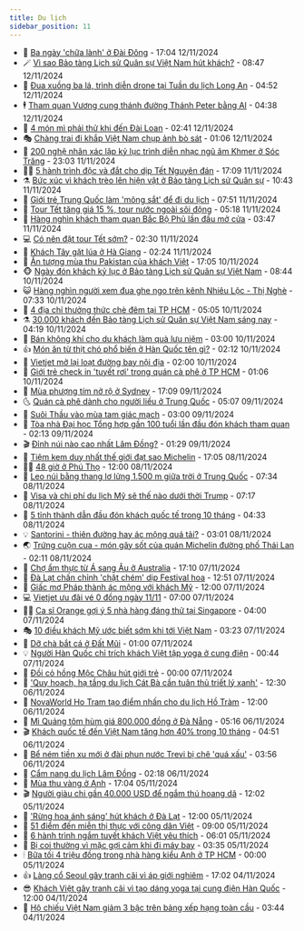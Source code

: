 ```yaml
---
title: Du lịch
sidebar_position: 11
---
```


<!-- vnexpress-du-lich:START -->
- 💂 [Ba ngày &#39;chữa lành&#39; ở Đài Đông](https://vnexpress.net/ba-ngay-chua-lanh-o-dai-dong-4814210.html) - 17:04 12/11/2024
- 🪄 [Vì sao Bảo tàng Lịch sử Quân sự Việt Nam hút khách?](https://vnexpress.net/vi-sao-bao-tang-lich-su-quan-su-viet-nam-hut-khach-4815034.html) - 08:47 12/11/2024
- 🦅 [Đua xuồng ba lá, trình diễn drone tại Tuần du lịch Long An](https://vnexpress.net/dua-xuong-ba-la-trinh-dien-drone-tai-tuan-du-lich-long-an-4815071.html) - 04:52 12/11/2024
- 🕴 [Tham quan Vương cung thánh đường Thánh Peter bằng AI](https://vnexpress.net/tham-quan-vuong-cung-thanh-duong-thanh-peter-bang-ai-4815080.html) - 04:38 12/11/2024
- 👀 [4 món mì phải thử khi đến Đài Loan](https://vnexpress.net/4-mon-mi-phai-thu-khi-den-dai-loan-4814572.html) - 02:41 12/11/2024
- 🎭 [Chàng trai đi khắp Việt Nam chụp ảnh bò sát](https://vnexpress.net/chang-trai-di-khap-viet-nam-chup-anh-bo-sat-4812568.html) - 01:06 12/11/2024
- 🦒 [200 nghệ nhân xác lập kỷ lục trình diễn nhạc ngũ âm Khmer ở Sóc Trăng](https://vnexpress.net/200-nghe-nhan-xac-lap-ky-luc-trinh-dien-nhac-ngu-am-khmer-o-soc-trang-4814869.html) - 23:03 11/11/2024
- 👨‍🏫 [5 hành trình độc và đắt cho dịp Tết Nguyên đán](https://vnexpress.net/5-hanh-trinh-doc-va-dat-cho-dip-tet-nguyen-dan-4813382.html) - 17:09 11/11/2024
- ⚗️ [Bức xúc vì khách trèo lên hiện vật ở Bảo tàng Lịch sử Quân sự](https://vnexpress.net/buc-xuc-vi-khach-treo-len-hien-vat-o-bao-tang-lich-su-quan-su-4814614.html) - 10:43 11/11/2024
- 🥸 [Giới trẻ Trung Quốc làm &#39;mông sắt&#39; để đi du lịch](https://vnexpress.net/gioi-tre-trung-quoc-lam-mong-sat-de-di-du-lich-4814525.html) - 07:51 11/11/2024
- 🤠 [Tour Tết tăng giá 15 %, tour nước ngoài sôi động](https://vnexpress.net/tour-tet-tang-gia-15-tour-nuoc-ngoai-soi-dong-4812715.html) - 05:18 11/11/2024
- 🚀 [Hàng nghìn khách tham quan Bắc Bộ Phủ lần đầu mở cửa](https://vnexpress.net/hang-nghin-khach-tham-quan-bac-bo-phu-lan-dau-mo-cua-4814421.html) - 03:47 11/11/2024
- 💻 [Có nên đặt tour Tết sớm?](https://vnexpress.net/co-nen-dat-tour-tet-som-4813613.html) - 02:30 11/11/2024
- 💼 [Khách Tây gặt lúa ở Hà Giang](https://vnexpress.net/khach-tay-gat-lua-o-ha-giang-4814106.html) - 02:24 11/11/2024
- 🤡 [Ấn tượng mùa thu Pakistan của khách Việt](https://vnexpress.net/an-tuong-mua-thu-pakistan-cua-khach-viet-4811735.html) - 17:05 10/11/2024
- 🐵 [Ngày đón khách kỷ lục ở Bảo tàng Lịch sử Quân sự Việt Nam](https://vnexpress.net/ngay-don-khach-ky-luc-o-bao-tang-lich-su-quan-su-viet-nam-4814335.html) - 08:44 10/11/2024
- 😺 [Hàng nghìn người xem đua ghe ngo trên kênh Nhiêu Lộc - Thị Nghè](https://vnexpress.net/hang-nghin-nguoi-xem-dua-ghe-ngo-tren-kenh-nhieu-loc-thi-nghe-4814325.html) - 07:33 10/11/2024
- 🌈 [4 địa chỉ thưởng thức chè đêm tại TP HCM](https://vnexpress.net/4-dia-chi-thuong-thuc-che-dem-tai-tp-hcm-4813550.html) - 05:05 10/11/2024
- ⚗️ [30.000 khách đến Bảo tàng Lịch sử Quân sự Việt Nam sáng nay](https://vnexpress.net/30-000-khach-den-bao-tang-lich-su-quan-su-viet-nam-sang-nay-4814286.html) - 04:19 10/11/2024
- 👀 [Bán không khí cho du khách làm quà lưu niệm](https://vnexpress.net/ban-khong-khi-cho-du-khach-lam-qua-luu-niem-4814027.html) - 03:00 10/11/2024
- 👍 [Món ăn từ thịt chó phổ biến ở Hàn Quốc tên gì?](https://vnexpress.net/mon-an-tu-thit-cho-pho-bien-o-han-quoc-ten-gi-4814092.html) - 02:12 10/11/2024
- 💄 [Vietjet mở lại loạt đường bay nội địa](https://vnexpress.net/vietjet-mo-lai-loat-duong-bay-noi-dia-4814190.html) - 02:00 10/11/2024
- 🥷 [Giới trẻ check in &#39;tuyết rơi&#39; trong quán cà phê ở TP HCM](https://vnexpress.net/gioi-tre-check-in-tuyet-roi-trong-quan-ca-phe-o-tp-hcm-4813602.html) - 01:06 10/11/2024
- 📝 [Mùa phượng tím nở rộ ở Sydney](https://vnexpress.net/mua-phuong-tim-no-ro-o-sydney-4814044.html) - 17:09 09/11/2024
- 🌜 [Quán cà phê dành cho người liều ở Trung Quốc](https://vnexpress.net/quan-ca-phe-danh-cho-nguoi-lieu-o-trung-quoc-4813668.html) - 05:07 09/11/2024
- 📝 [Suôi Thầu vào mùa tam giác mạch](https://vnexpress.net/suoi-thau-vao-mua-tam-giac-mach-4812205.html) - 03:00 09/11/2024
- 🧰 [Tòa nhà Đại học Tổng hợp gần 100 tuổi lần đầu đón khách tham quan](https://vnexpress.net/toa-nha-dai-hoc-tong-hop-gan-100-tuoi-lan-dau-don-khach-tham-quan-4813819.html) - 02:13 09/11/2024
- 🎬 [Đỉnh núi nào cao nhất Lâm Đồng?](https://vnexpress.net/dinh-nui-nao-cao-nhat-lam-dong-4812769.html) - 01:29 09/11/2024
- 🧐 [Tiệm kem duy nhất thế giới đạt sao Michelin](https://vnexpress.net/tiem-kem-duy-nhat-the-gioi-dat-sao-michelin-4813610.html) - 17:05 08/11/2024
- 👨‍🏫 [48 giờ ở Phú Thọ](https://vnexpress.net/48-gio-o-phu-tho-4813134.html) - 12:00 08/11/2024
- 🦣 [Leo núi bằng thang lơ lửng 1.500 m giữa trời ở Trung Quốc](https://vnexpress.net/leo-nui-bang-thang-lo-lung-1-500-m-giua-troi-o-trung-quoc-4813658.html) - 07:34 08/11/2024
- 🌋 [Visa và chi phí du lịch Mỹ sẽ thế nào dưới thời Trump](https://vnexpress.net/visa-va-chi-phi-du-lich-my-se-the-nao-duoi-thoi-trump-4813170.html) - 07:17 08/11/2024
- 🦄 [5 tỉnh thành dẫn đầu đón khách quốc tế trong 10 tháng](https://vnexpress.net/5-tinh-thanh-dan-dau-don-khach-quoc-te-trong-10-thang-4813311.html) - 04:33 08/11/2024
- 💡 [Santorini - thiên đường hay ác mộng quá tải?](https://vnexpress.net/santorini-thien-duong-hay-ac-mong-qua-tai-4813458.html) - 03:01 08/11/2024
- 🌏 [Trứng cuộn cua - món gây sốt của quán Michelin đường phố Thái Lan](https://vnexpress.net/trung-cuon-cua-mon-gay-sot-cua-quan-michelin-duong-pho-thai-lan-4812781.html) - 02:11 08/11/2024
- 💂 [Chợ ẩm thực từ Á sang Âu ở Australia](https://vnexpress.net/cho-am-thuc-tu-a-sang-au-o-australia-4811135.html) - 17:10 07/11/2024
- 🤩 [Đà Lạt chấn chỉnh &#39;chặt chém&#39; dịp Festival hoa](https://vnexpress.net/da-lat-chan-chinh-chat-chem-dip-festival-hoa-4804452.html) - 12:51 07/11/2024
- 💪 [Giấc mơ Pháp thành ác mộng với khách Mỹ](https://vnexpress.net/giac-mo-phap-thanh-ac-mong-voi-khach-my-4813214.html) - 12:00 07/11/2024
- 💻 [Vietjet ưu đãi vé 0 đồng ngày 11/11](https://vnexpress.net/vietjet-uu-dai-ve-0-dong-ngay-11-11-4813270.html) - 07:00 07/11/2024
- 🧑‍💻 [Ca sĩ Orange gợi ý 5 nhà hàng đáng thử tại Singapore](https://vnexpress.net/ca-si-orange-goi-y-5-nha-hang-dang-thu-tai-singapore-4805194.html) - 04:00 07/11/2024
- 🎭 [10 điều khách Mỹ ước biết sớm khi tới Việt Nam](https://vnexpress.net/10-dieu-khach-my-uoc-biet-som-khi-toi-viet-nam-4812850.html) - 03:23 07/11/2024
- 🧐 [Dỡ chà bắt cá ở Đất Mũi](https://vnexpress.net/do-cha-bat-ca-o-dat-mui-4811896.html) - 01:00 07/11/2024
- 💡 [Người Hàn Quốc chỉ trích khách Việt tập yoga ở cung điện](https://vnexpress.net/nguoi-han-quoc-chi-trich-khach-viet-tap-yoga-o-cung-dien-4812910.html) - 00:44 07/11/2024
- 🌊 [Đồi cỏ hồng Mộc Châu hút giới trẻ](https://vnexpress.net/doi-co-hong-moc-chau-hut-gioi-tre-4811554.html) - 00:00 07/11/2024
- 🎃 [&#39;Quy hoạch, hạ tầng du lịch Cát Bà cần tuân thủ triết lý xanh&#39;](https://vnexpress.net/quy-hoach-ha-tang-du-lich-cat-ba-can-tuan-thu-triet-ly-xanh-4812650.html) - 12:30 06/11/2024
- 🧠 [NovaWorld Ho Tram tạo điểm nhấn cho du lịch Hồ Tràm](https://vnexpress.net/novaworld-ho-tram-tao-diem-nhan-cho-du-lich-ho-tram-4811983.html) - 12:00 06/11/2024
- 💄 [Mì Quảng tôm hùm giá 800.000 đồng ở Đà Nẵng](https://vnexpress.net/mi-quang-tom-hum-gia-800-000-dong-o-da-nang-4810174.html) - 05:16 06/11/2024
- 🎬 [Khách quốc tế đến Việt Nam tăng hơn 40% trong 10 tháng](https://vnexpress.net/khach-quoc-te-den-viet-nam-tang-hon-40-trong-10-thang-4812698.html) - 04:51 06/11/2024
- 🐻 [Bể ném tiền xu mới ở đài phun nước Trevi bị chê &#39;quá xấu&#39;](https://vnexpress.net/be-nem-tien-xu-moi-o-dai-phun-nuoc-trevi-bi-che-qua-xau-4812651.html) - 03:56 06/11/2024
- 🌝 [Cẩm nang du lịch Lâm Đồng](https://vnexpress.net/cam-nang-du-lich-lam-dong-4807324.html) - 02:18 06/11/2024
- 🤩 [Mùa thu vàng ở Anh](https://vnexpress.net/mua-thu-vang-o-anh-4812257.html) - 17:04 05/11/2024
- 🎬 [Người giàu chi gần 40.000 USD để ngắm thú hoang dã](https://vnexpress.net/nguoi-giau-chi-gan-40-000-usd-de-ngam-thu-hoang-da-4812286.html) - 12:02 05/11/2024
- 🦩 [&#39;Rừng hoa ánh sáng&#39; hút khách ở Đà Lạt](https://vnexpress.net/rung-hoa-anh-sang-hut-khach-o-da-lat-4812419.html) - 12:00 05/11/2024
- 🦍 [51 điểm đến miễn thị thực với công dân Việt](https://vnexpress.net/51-diem-den-mien-thi-thuc-voi-cong-dan-viet-4811874.html) - 09:00 05/11/2024
- 👀 [6 hành trình ngắm tuyết khách Việt yêu thích](https://vnexpress.net/6-hanh-trinh-ngam-tuyet-khach-viet-yeu-thich-4812087.html) - 06:01 05/11/2024
- 🧰 [Bị coi thường vì mặc gợi cảm khi đi máy bay](https://vnexpress.net/bi-coi-thuong-vi-mac-goi-cam-khi-di-may-bay-4812219.html) - 03:35 05/11/2024
- 🕯 [Bữa tối 4 triệu đồng trong nhà hàng kiểu Anh ở TP HCM](https://vnexpress.net/bua-toi-4-trieu-dong-trong-nha-hang-kieu-anh-o-tp-hcm-4811435.html) - 00:00 05/11/2024
- 👍 [Làng cổ Seoul gây tranh cãi vì áp giới nghiêm](https://vnexpress.net/lang-co-seoul-gay-tranh-cai-vi-ap-gioi-nghiem-4812004.html) - 17:02 04/11/2024
- 😎 [Khách Việt gây tranh cãi vì tạo dáng yoga tại cung điện Hàn Quốc](https://vnexpress.net/khach-viet-gay-tranh-cai-vi-tao-dang-yoga-tai-cung-dien-han-quoc-4811598.html) - 12:00 04/11/2024
- 🐘 [Hộ chiếu Việt Nam giảm 3 bậc trên bảng xếp hạng toàn cầu](https://vnexpress.net/ho-chieu-viet-nam-giam-3-bac-tren-bang-xep-hang-toan-cau-4811730.html) - 03:44 04/11/2024<!-- vnexpress-du-lich:END -->
